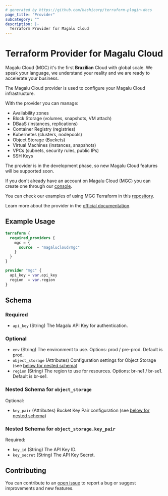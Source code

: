 ```yaml
---
# generated by https://github.com/hashicorp/terraform-plugin-docs
page_title: "Provider"
subcategory: ""
description: |-
  Terraform Provider for Magalu Cloud
---
```


# Terraform Provider for Magalu Cloud

Magalu Cloud (MGC) it's the first **Brazilian** Cloud with global scale. We speak your language, we understand your reality and we are ready to accelerate your business.

The Magalu Cloud provider is used to configure your Magalu Cloud infrastructure.

With the provider you can manage:
- Availability zones
- Block Storage (volumes, snapshots, VM attach)
- DBaaS (instances, replications)
- Container Registry (registries)
- Kubernetes (clusters, nodepools)
- Object Storage (Buckets)
- Virtual Machines (instances, snapshots)
- VPCs (subnets, security rules, public IPs)
- SSH Keys

The provider is in the development phase, so new Magalu Cloud features will be supported soon.

If you don't already have an account on Magalu Cloud (MGC) you can create one through our [console](https://console.magalu.cloud/login).

You can check our examples of using MGC Terraform in this [repository](https://github.com/MagaluCloud/terraform-examples/).

Learn more about the provider in the [official documentation](https://docs.magalu.cloud/docs/docs).

## Example Usage

```terraform
terraform {
  required_providers {
    mgc = {
      source  = "magalucloud/mgc"
    }
  }
}

provider "mgc" {
  api_key = var.api_key
  region  = var.region
}
```

<!-- schema generated by tfplugindocs -->
## Schema

### Required

- `api_key` (String) The Magalu API Key for authentication.

### Optional

- `env` (String) The environment to use. Options: prod / pre-prod. Default is prod.
- `object_storage` (Attributes) Configuration settings for Object Storage (see [below for nested schema](#nestedatt--object_storage))
- `region` (String) The region to use for resources. Options: br-ne1 / br-se1. Default is br-se1.

<a id="nestedatt--object_storage"></a>
### Nested Schema for `object_storage`

Optional:

- `key_pair` (Attributes) Bucket Key Pair configuration (see [below for nested schema](#nestedatt--object_storage--key_pair))

<a id="nestedatt--object_storage--key_pair"></a>
### Nested Schema for `object_storage.key_pair`

Required:

- `key_id` (String) The API Key ID.
- `key_secret` (String) The API Key Secret.

## Contributing

You can contribute to an [open issue](https://github.com/MagaluCloud/terraform-provider-mgc/issues/new/choose)
to report a bug or suggest improvements and new features.
